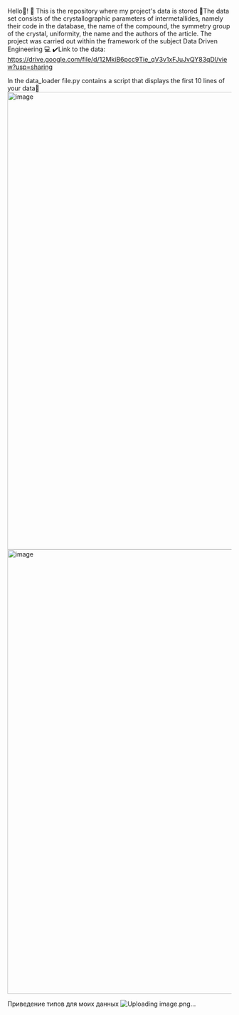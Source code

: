 Hello👋! 📕 This is the repository where my project's data is stored
🧪The data set consists of the crystallographic parameters of intermetallides, namely their code in the database, the name of the compound, the symmetry group of the crystal, uniformity, the name and the authors of the article.
The project was carried out within the framework of the subject Data Driven Engineering 💻
✔️Link to the data: https://drive.google.com/file/d/12MkiB6pcc9Tie_qV3v1xFJuJvQY83qDl/view?usp=sharing

In the data_loader file.py contains a script that displays the first 10 lines of your data📑
<img width="1894" height="1030" alt="image" src="https://github.com/user-attachments/assets/c054d821-43a4-4d8d-81d1-aa8f7d20e6a5" />
<img width="1833" height="1000" alt="image" src="https://github.com/user-attachments/assets/65953f1d-fb00-41fd-95da-da516e45f6e8" />

Приведение типов для моих данных 
![Uploading image.png…]()
